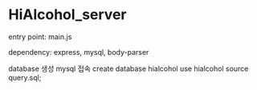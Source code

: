 # HiAlcohol_server

entry point: main.js

dependency: express, mysql, body-parser


database 생성
mysql 접속
create database hialcohol
use hialcohol
source query.sql;